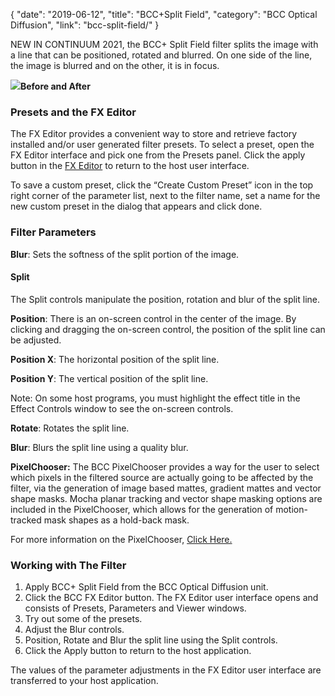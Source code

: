 {
"date": "2019-06-12",
"title": "BCC+Split Field",
"category": "BCC Optical Diffusion",
"link": "bcc-split-field/"
}

 
NEW IN CONTINUUM 2021, the BCC+ Split Field filter splits the image with a line that can be positioned, rotated and blurred. On one side of the line, the image is blurred and on the other, it is in focus. 


![](https://borisfx-com-res.cloudinary.com/image/upload//documentation/continuum/uploads/2020/10/Image_374.png)**Before and After**  

### Presets and the FX Editor


The FX Editor provides a convenient way to store and retrieve factory installed and/or user generated filter presets. To select a preset, open the FX Editor interface and pick one from the Presets panel. Click the apply button in the [FX Editor](/documentation/continuum/bcc-fx-editor) to return to the host user interface. 


To save a custom preset, click the “Create Custom Preset” icon in the top right corner of the parameter list, next to the filter name, set a name for the new custom preset in the dialog that appears and click done. 


### Filter Parameters


**Blur**: Sets the softness of the split portion of the image.


#### Split


The Split controls manipulate the position, rotation and blur of the split line.


**Position**: There is an on-screen control in the center of the image. By clicking and dragging the on-screen control, the position of the split line can be adjusted.


**Position X**: The horizontal position of the split line.


**Position Y**: The vertical position of the split line.


Note: On some host programs, you must highlight the effect title in the Effect Controls window to see the on-screen controls.


**Rotate**: Rotates the split line.


**Blur**: Blurs the split line using a quality blur.


**PixelChooser:**  The BCC PixelChooser provides a way for the user to select which pixels in the filtered source are actually going to be affected by the filter, via the generation of image based mattes, gradient mattes and vector shape masks. Mocha planar tracking and vector shape masking options are included in the PixelChooser, which allows for the generation of motion-tracked mask shapes as a hold-back mask. 


For more information on the PixelChooser, [Click Here.﻿](/documentation/continuum/)


### Working with The Filter


1. Apply BCC+ Split Field from the BCC Optical Diffusion unit.
2. Click the BCC FX Editor button. The FX Editor user interface opens and consists of Presets, Parameters and Viewer windows.
3. Try out some of the presets.
4. Adjust the Blur controls.
5. Position, Rotate and Blur the split line using the Split controls.
6. Click the Apply button to return to the host application.


The values of the parameter adjustments in the FX Editor user interface are transferred to your host application.



 